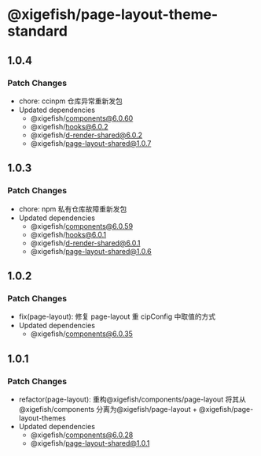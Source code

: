 # @xigefish/page-layout-theme-standard

## 1.0.4

### Patch Changes

- chore: ccinpm 仓库异常重新发包
- Updated dependencies
  - @xigefish/components@6.0.60
  - @xigefish/hooks@6.0.2
  - @xigefish/d-render-shared@6.0.2
  - @xigefish/page-layout-shared@1.0.7

## 1.0.3

### Patch Changes

- chore: npm 私有仓库故障重新发包
- Updated dependencies
  - @xigefish/components@6.0.59
  - @xigefish/hooks@6.0.1
  - @xigefish/d-render-shared@6.0.1
  - @xigefish/page-layout-shared@1.0.6

## 1.0.2

### Patch Changes

- fix(page-layout): 修复 page-layout 重 cipConfig 中取值的方式
- Updated dependencies
  - @xigefish/components@6.0.35

## 1.0.1

### Patch Changes

- refactor(page-layout): 重构@xigefish/components/page-layout 将其从@xigefish/components 分离为@xigefish/page-layout + @xigefish/page-layout-themes
- Updated dependencies
  - @xigefish/components@6.0.28
  - @xigefish/page-layout-shared@1.0.1
